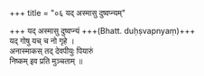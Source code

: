 +++
title = "०६ यद् अस्मासु दुष्वप्न्यम्"

+++
यद् अस्मासु दुष्वप्न्यं +++(Bhatt. duḥṣvapnyaṃ)+++  
यद् गोषु यच् च नो गृहे ।  
अनास्माकस् तद् देवपीयुः पियारुं  
निष्कम् इव प्रति मुञ्चताम् ॥